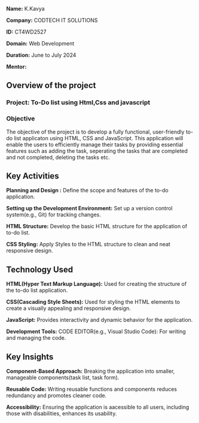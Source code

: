 **Name:** K.Kavya

**Company:** CODTECH IT SOLUTIONS

**ID:** CT4WD2527

**Domain:** Web Development

**Duration:** June to July 2024 

**Mentor:** 

## Overview of the project 

### Project: To-Do list using Html,Css and javascript
### Objective

The objective of the project is to develop a fully functional, user-friendly to-do list applicaton using HTML, CSS and JavaScript. This application will enable the users to efficiently manage their tasks by providing essential features such as adding the task, seperating the tasks that are completed and not completed, deleting the tasks etc.

## Key Activities
**Planning and Design :** Define the scope and features of the to-do application.

**Setting up the Development Environment:** Set up a version control system(e.g., Git) for tracking changes.

**HTML Structure:** Develop the basic HTML structure for the application of to-do list.

**CSS Styling:** Apply Styles to the HTML structure to clean and neat responsive design.

## Technology Used
**HTML(Hyper Text Markup Language):** Used for creating the structure of the to-do list application.

**CSS(Cascading Style Sheets):** Used for styling the HTML elements to create a visually appealing and responsive design.

**JavaScript:** Provides interactivity and dynamic behavior for the application.

**Development Tools:** CODE EDITOR(e.g., Visual Studio Code): For writing and managing the code.

## Key Insights

**Component-Based Approach:** Breaking the application into smaller, manageable components(task list, task form).

**Reusable Code:** Writing reusable functions and components reduces redundancy and promotes cleaner code.

**Accessibility:** Ensuring the application is aacessible to all users, including those with disabilities, enhances its usability.
